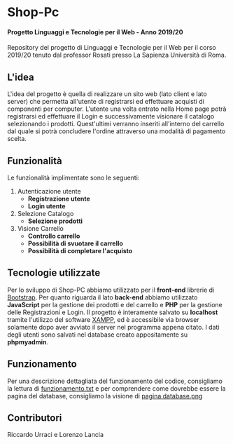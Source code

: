 # Shop-Pc
#### Progetto Linguaggi e Tecnologie per il Web - Anno 2019/20
Repository del progetto di Linguaggi e Tecnologie per il Web per il corso 2019/20 tenuto dal professor Rosati presso La Sapienza Università di Roma.

## L'idea
L'idea del progetto è quella di realizzare un sito web (lato client e lato server) che permetta all'utente di registrarsi ed effettuare acquisti di componenti per computer. L'utente una volta entrato nella Home page potrà registrarsi ed effettuare il Login e successivamente visionare il catalogo selezionando i prodotti. Quest'ultimi verranno inseriti all'interno del carrello dal quale si potrà concludere l'ordine attraverso una modalità di pagamento scelta.

## Funzionalità
Le funzionalità implimentate sono le seguenti: 
1. Autenticazione utente 
    * **Registrazione utente** 
    * **Login utente**
2. Selezione Catalogo 
    * **Selezione prodotti**
3. Visione Carrello 
    * **Controllo carrello**
    * **Possibilità di svuotare il carrello**
    * **Possibilità di completare l'acquisto**
    
## Tecnologie utilizzate 
Per lo sviluppo di Shop-PC abbiamo utilizzato per il **front-end** librerie di [Bootstrap](https://getbootstrap.com/). Per quanto riguarda il lato **back-end** abbiamo utilizzato **JavaScript** per la gestione dei prodotti e del carrello e **PHP** per la gestione delle Registrazioni e Login.
Il progetto è interamente salvato su **localhost** tramite l'utilizzo del software [XAMPP](https://www.apachefriends.org/it/index.html), ed è accessibile via browser solamente dopo aver avviato il server nel programma appena citato.
I dati degli utenti sono salvati nel database creato appositamente su **phpmyadmin**.

## Funzionamento 
Per una descrizione dettagliata del funzionamento del codice, consigliamo la lettura di [funzionamento.txt](https://github.com/LorenzoLancia/Shop-Pc/blob/master/funzionamento.txt) e per comprendere come dovrebbe essere la pagina del database, consigliamo la visione di [pagina database.png](https://github.com/LorenzoLancia/Shop-Pc/blob/master/pagina%20database.png)

## Contributori 
Riccardo Urraci e Lorenzo Lancia
